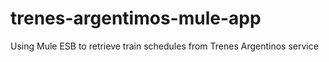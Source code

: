 # trenes-argentimos-mule-app
Using Mule ESB to retrieve train schedules from Trenes Argentinos service
